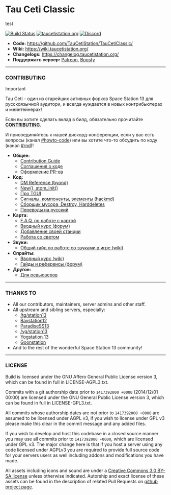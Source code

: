 # Tau Ceti Classic

test

[![Build Status](https://github.com/TauCetiStation/TauCetiClassic/workflows/CI%20Suite/badge.svg)](https://github.com/TauCetiStation/TauCetiClassic/actions?query=workflow%3A%22CI+Suite%22)
[![taucetistation.org](https://img.shields.io/badge/site-taucetistation.org-blue.svg)](http://taucetistation.org/)
[![Discord](https://discordapp.com/api/guilds/401030271417188353/widget.png)](https://discord.gg/YCWRjkb)

* **Code:** https://github.com/TauCetiStation/TauCetiClassic/
* **Wiki:** https://wiki.taucetistation.org/
* **Changelogs:** https://changelog.taucetistation.org/
* **Поддержать сервер:** [Patreon](https://patreon.com/tauceti), [Boosty](https://boosty.to/tauceti)

---

### CONTRIBUTING

> [!IMPORTANT]
> Tau Ceti - один из старейших активных форков Space Station 13 для русскоязычной аудитори, и всегда нуждается в новых контрибьютерах и мейнтейнерах!

Если вы хотите сделать вклад в билд, обязательно прочитайте **[CONTRIBUTING](/.github/CONTRIBUTING.md)**.

И присоединяйтесь к нашей дискорд-конференции, если у вас есть вопросы (канал [#howto-code](https://discord.gg/cwpxfqxat3)) или вы хотите что-то обсудить по коду (канал [#rnd](https://discord.gg/XgMyvWNu4p))!

* **Общее:**
  - [Contribution Guide](/.github/CONTRIBUTING.md)
  - [Соглашения о коде](/.github/wiki/CODE_CONVENTION.md)
  - [Оформление PR-ов](/.github/wiki/STYLING_OF_PR.md)
* **Код:**
  - [DM Reference (byond)](https://www.byond.com/docs/ref/)
  - [New(), atom_init()](/.github/wiki/ABOUT_INIT.md)
  - [Про TGUI](/tgui/README.md)
  - [Сигналы, компоненты, элементы (hackmd)](https://hackmd.io/@tgstation/SignalsComponentsElements)
  - [Сборщик мусора, Destroy, Harddeletes](/.github/wiki/HARDDELETES.md)
  - [Переводы на русский](/.github/wiki/TRANSLATION.md)
* **Карта:**
  - [F.A.Q. по работе с картой](/.github/wiki/WORK_WITH_MAP.md)
  - [Вводный курс (форум)](https://forum.taucetistation.org/t/gajd-na-maping-i-kak-etim-voobshhe-zanimatsya/32439)
  - [Добавление своей станции](/.github/wiki/HOW_ADD_STATION.md)
  - [Работа со светом](/.github/wiki/MAP_LIGHT.md)
* **Звуки:**
  - [Общий гайд по работе со звуками в игре (wiki)](https://wiki.taucetistation.org/Soundmaking)
* **Спрайты:**
  - [Вводный курс (wiki)](https://wiki.taucetistation.org/Guide_to_Spriting)
  - [Гайды и референсы (форум)](https://forum.taucetistation.org/t/gajdy-i-referensy-dlya-uspeshnogo-sprajtinga/40387)
* **Другое:**
  - [Для ревьюверов](/.github/wiki/FOR_REVIEWERS.md)

---

### THANKS TO

* All our contributors, maintainers, server admins and other staff.
* All upstream and sibling servers, especially:
  * [/tg/station13](https://tgstation13.org)
  * [Baystation12](https://baystation.xyz)
  * [ParadiseSS13](https://paradisestation.org)
  * [/vg/station13](https://ss13.moe)
  * [Yogstation 13](https://yogstation.net)
  * [Goonstation](https://goonhub.com)
* And to the rest of the wonderful Space Station 13 community!

---

### LICENSE
Build is licensed under the GNU Affero General Public License version 3, which can be found in full in LICENSE-AGPL3.txt.

Commits with a git authorship date prior to `1417392000 +0000` (2014/12/01 00:00) are licensed under the GNU General Public License version 3, which can be found in full in LICENSE-GPL3.txt.

All commits whose authorship dates are not prior to `1417392000 +0000` are assumed to be licensed under AGPL v3, if you wish to license under GPL v3 please make this clear in the commit message and any added files.

If you wish to develop and host this codebase in a closed source manner you may use all commits prior to `1417392000 +0000`, which are licensed under GPL v3.  The major change here is that if you host a server using any code licensed under AGPLv3 you are required to provide full source code for your servers users as well including addons and modifications you have made.

All assets including icons and sound are under a [Creative Commons 3.0 BY-SA license](https://creativecommons.org/licenses/by-sa/3.0/) unless otherwise indicated. Autorship and exact license of these assets can be found in the description of related Pull Requests on [github project page](https://github.com/TauCetiStation/TauCetiClassic/pulls?q=is%3Apr+is%3Amerged).
